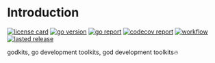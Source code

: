 # Introduction

[![license card](https://img.shields.io/badge/License-Apache%202.0-brightgreen.svg?label=license)](https://github.com/openingo/godkits/blob/main/LICENSE)
[![go version](https://img.shields.io/github/go-mod/go-version/openingo/godkits)](#)
[![go report](https://goreportcard.com/badge/github.com/openingo/godkits)](https://goreportcard.com/report/github.com/openingo/godkits)
[![codecov report](https://codecov.io/gh/openingo/godkits/branch/main/graph/badge.svg)](https://codecov.io/gh/openingo/godkits)
[![workflow](https://github.com/openingo/godkits/actions/workflows/go.yml/badge.svg?event=push)](#)
[![lasted release](https://img.shields.io/github/v/release/openingo/godkits?label=lasted)](https://github.com/openingo/godkits/releases)

godkits, go development toolkits, god development toolkits🔥

